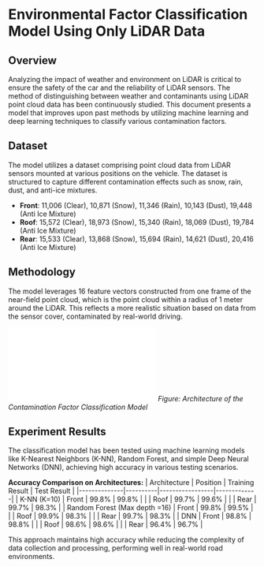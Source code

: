 # Environmental Factor Classification Model Using Only LiDAR Data

## Overview
Analyzing the impact of weather and environment on LiDAR is critical to ensure the safety of the car and the reliability of LiDAR sensors. The method of distinguishing between weather and contaminants using LiDAR point cloud data has been continuously studied. This document presents a model that improves upon past methods by utilizing machine learning and deep learning techniques to classify various contamination factors.

## Dataset
The model utilizes a dataset comprising point cloud data from LiDAR sensors mounted at various positions on the vehicle. The dataset is structured to capture different contamination effects such as snow, rain, dust, and anti-ice mixtures. 

- **Front**: 11,006 (Clear), 10,871 (Snow), 11,346 (Rain), 10,143 (Dust), 19,448 (Anti Ice Mixture)
- **Roof**: 15,572 (Clear), 18,973 (Snow), 15,340 (Rain), 18,069 (Dust), 19,784 (Anti Ice Mixture)
- **Rear**: 15,533 (Clear), 13,868 (Snow), 15,694 (Rain), 14,621 (Dust), 20,416 (Anti Ice Mixture)

## Methodology
The model leverages 16 feature vectors constructed from one frame of the near-field point cloud, which is the point cloud within a radius of 1 meter around the LiDAR. This reflects a more realistic situation based on data from the sensor cover, contaminated by real-world driving.

![Architecture of the Contamination Factor Classification Model](ContFactor_Classification_1_crop.pdf)
*Figure: Architecture of the Contamination Factor Classification Model*

## Experiment Results
The classification model has been tested using machine learning models like K-Nearest Neighbors (K-NN), Random Forest, and simple Deep Neural Networks (DNN), achieving high accuracy in various testing scenarios.

**Accuracy Comparison on Architectures:**
| Architecture | Position | Training Result | Test Result |
|--------------|----------|-----------------|-------------|
| K-NN (K=10)  | Front    | 99.8%           | 99.8%       |
|              | Roof     | 99.7%           | 99.6%       |
|              | Rear     | 99.7%           | 98.3%       |
| Random Forest (Max depth =16) | Front | 99.8% | 99.5% |
|                               | Roof  | 99.9% | 98.3% |
|                               | Rear  | 99.7% | 98.3% |
| DNN          | Front    | 98.8%           | 98.8%       |
|              | Roof     | 98.6%           | 98.6%       |
|              | Rear     | 96.4%           | 96.7%       |

This approach maintains high accuracy while reducing the complexity of data collection and processing, performing well in real-world road environments.

